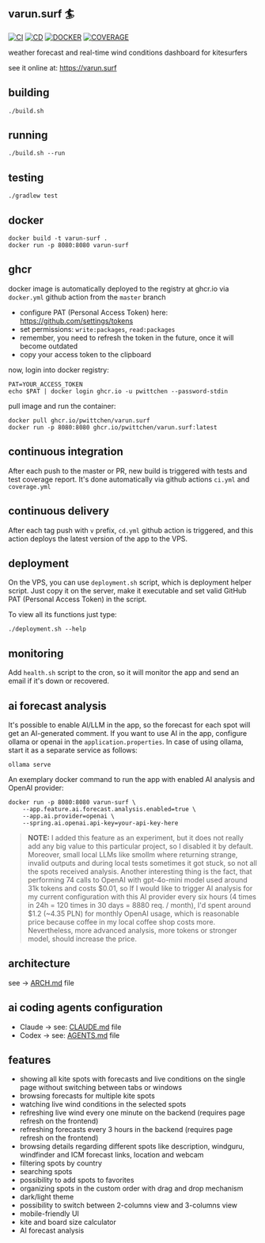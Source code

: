 ## varun.surf 🏄

[![CI](https://github.com/pwittchen/varun.surf/actions/workflows/ci.yml/badge.svg)](https://github.com/pwittchen/varun.surf/actions/workflows/ci.yml)
[![CD](https://github.com/pwittchen/varun.surf/actions/workflows/cd.yml/badge.svg)](https://github.com/pwittchen/varun.surf/actions/workflows/cd.yml)
[![DOCKER](https://github.com/pwittchen/varun.surf/actions/workflows/docker.yml/badge.svg)](https://github.com/pwittchen/varun.surf/actions/workflows/docker.yml)
[![COVERAGE](https://github.com/pwittchen/varun.surf/actions/workflows/coverage.yml/badge.svg)](https://github.com/pwittchen/varun.surf/actions/workflows/coverage.yml)

weather forecast and real-time wind conditions dashboard for kitesurfers

see it online at: https://varun.surf

## building

```
./build.sh
```

## running

```
./build.sh --run
```

## testing

```
./gradlew test
```

## docker

```
docker build -t varun-surf .
docker run -p 8080:8080 varun-surf
```

## ghcr

docker image is automatically deployed to the registry at ghcr.io via `docker.yml` github action from the `master` branch

- configure PAT (Personal Access Token) here: https://github.com/settings/tokens
- set permissions: `write:packages`, `read:packages`
- remember, you need to refresh the token in the future, once it will become outdated
- copy your access token to the clipboard

now, login into docker registry:

```
PAT=YOUR_ACCESS_TOKEN
echo $PAT | docker login ghcr.io -u pwittchen --password-stdin
```

pull image and run the container:

```
docker pull ghcr.io/pwittchen/varun.surf
docker run -p 8080:8080 ghcr.io/pwittchen/varun.surf:latest
```

## continuous integration

After each push to the master or PR, new build is triggered with tests and test coverage report.
It's done automatically via github actions `ci.yml` and `coverage.yml`

## continuous delivery

After each tag push with `v` prefix, `cd.yml` github action is triggered, 
and this action deploys the latest version of the app to the VPS.

## deployment

On the VPS, you can use `deployment.sh` script, which is deployment helper script.
Just copy it on the server, make it executable and set valid GitHub PAT (Personal Access Token) in the script.

To view all its functions just type:

```
./deployment.sh --help
```

## monitoring

Add `health.sh` script to the cron, so it will monitor the app and send an email if it's down or recovered.

## ai forecast analysis

It's possible to enable AI/LLM in the app, so the forecast for each spot will get an AI-generated comment.
If you want to use AI in the app, configure ollama or openai in the `application.properties`.
In case of using ollama, start it as a separate service as follows:

```
ollama serve
```

An exemplary docker command to run the app with enabled AI analysis and OpenAI provider:

```
docker run -p 8080:8080 varun-surf \
    --app.feature.ai.forecast.analysis.enabled=true \
    --app.ai.provider=openai \
    --spring.ai.openai.api-key=your-api-key-here
```

> **NOTE:** I added this feature as an experiment, but it does not really add any big value to this particular project,
so I disabled it by default. Moreover, small local LLMs like smollm where returning strange, invalid outputs
and during local tests sometimes it got stuck, so not all the spots received analysis.
Another interesting thing is the fact, that performing 74 calls to OpenAI with gpt-4o-mini model
used around 31k tokens and costs $0.01, so If I would like to trigger AI analysis
for my current configuration with this AI provider every six hours
(4 times in 24h = 120 times in 30 days = 8880 req. / month), I'd spent around \$1.2 (~4.35 PLN)
for monthly OpenAI usage, which is reasonable price because coffee in my local coffee shop costs more.
Nevertheless, more advanced analysis, more tokens or stronger model, should increase the price.

## architecture

see → [ARCH.md](ARCH.md) file

## ai coding agents configuration

- Claude → see: [CLAUDE.md](CLAUDE.md) file
- Codex → see: [AGENTS.md](AGENTS.md) file

## features

- showing all kite spots with forecasts and live conditions on the single page without switching between tabs or windows
- browsing forecasts for multiple kite spots
- watching live wind conditions in the selected spots
- refreshing live wind every one minute on the backend (requires page refresh on the frontend)
- refreshing forecasts every 3 hours in the backend (requires page refresh on the frontend)
- browsing details regarding different spots like description, windguru, windfinder and ICM forecast links, location and webcam
- filtering spots by country
- searching spots
- possibility to add spots to favorites
- organizing spots in the custom order with drag and drop mechanism
- dark/light theme
- possibility to switch between 2-columns view and 3-columns view
- mobile-friendly UI
- kite and board size calculator
- AI forecast analysis

